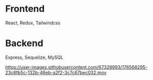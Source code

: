 # Frontend
  React, Redux, Tailwindcss

# Backend
  Express, Sequelize, MySQL

https://user-images.githubusercontent.com/67328993/176568295-23c6fb5c-132b-46eb-a2f2-3c7c67bec032.mov

